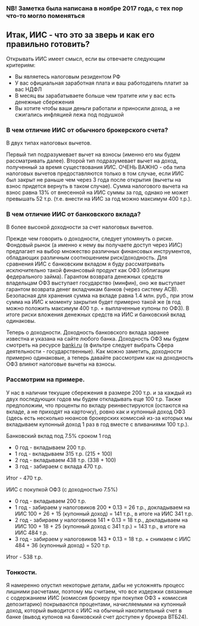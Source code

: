 ### NB! Заметка была написана в ноябре 2017 года, с тех пор что-то могло поменяться

## Итак, ИИС - что это за зверь и как его правильно готовить?

Открывать ИИС имеет смысл, если вы отвечаете следующим критериям:
- Вы являетесь налоговым резидентом РФ
- У вас официальная заработная плата и ваш работодатель платит за вас НДФЛ
- В месяц вы зарабатываете больше чем тратите или у вас есть денежные сбережения
- Вы хотите чтобы ваши деньги работали и приносили доход, а не сжигались инфляцией лежа под подушкой

### В чем отличие ИИС от обычного брокерского счета?

В двух типах налоговых вычетов. 

Первый тип подразумевает вычет на взносы (именно его мы будем рассматривать далее). Второй тип подразумевает вычет на доход, полученный за время существования ИИС.
ОЧЕНЬ ВАЖНО - оба типа налоговых вычетов предоставляются только в том случае, если ИИС был закрыт не раньше чем через 3 года после открытия (вычеты на взнос придется вернуть в таком случае). 
Сумма налогового вычета на взнос равна 13% от внесенной на ИИС суммы за год, однако не может превышать 52 т.р. (т.е. внести на ИИС за год можно максимум 400 т.р.). 

### В чем отличие ИИС от банковского вклада?

В более высокой доходности за счет налоговых вычетов. 

Прежде чем говорить о доходности, следует упомянуть о риске. Фондовый рынок (а именно к нему вы получаете доступ через ИИС) предлагает на выбор множество различных финансовых инструментов, обладающих различным соотношением риск/доходность. Для сравнения ИИС с банковским вкладом я буду рассматривать исключительно такой финансовый продукт как ОФЗ (облигации федерального займа). Гарантом возврата денежных средств владельцам ОФЗ выступает государство (минфин), оно же выступает гарантом возврата денег вкладчикам банков (через систему АСВ). Безопасная для хранения сумма на вкладе равна 1.4 млн. руб., при этом сумма на ИИС к моменту закрытия будет примерно такой же (в год можно положить максимум 400 т.р. + выплаченные купоны по ОФЗ). В итоге риски вложения денежных средств на ИИС и банковский вклад одинаковы.

Теперь о доходности. Доходность банковского вклада заранее известна и указана на сайте любого банка. Доходность ОФЗ мы будем смотреть на ресурсе [banki.ru](http://www.banki.ru/investment/search/) (в фильтре следует выбрать Сфера деятельности - государственные). Как можно заметить, доходности примерно одинаковые, а теперь давайте рассмотрим как на доходность ОФЗ влияют налоговые вычеты на взносы.

### Рассмотрим на примере. 

У нас в наличии текущие сбережения в размере 200 т.р. и за каждый из двух последующих годов мы будем откладывать еще 100 т.р. Также предположим, что проценты по вкладу реинвестируются (остаются на вкладе, а не приходят на карточку), ровно как и купонный доход ОФЗ (здесь есть несколько нюансов брокерских комиссий из-за которых мы вкладываем купонный доход 1 раз в год вместе с вливаниями 100 т.р.).

Банковский вклад под 7.5% сроком 1 год
- 0 год - вкладываем 200 т.р.
- 1 год - вкладываем 315 т.р. (215 + 100)
- 2 год - вкладываем 438 т.р. (338 + 100)
- 3 год - забираем с вклада 470 т.р. 

Итог - 470 т.р.

ИИС с покупкой ОФЗ (с доходностью 7.5%)
- 0 год - вкладываем 200 т.р.
- 1 год - забираем у налоговиков 200 * 0.13 = 26 т.р., докладываем на ИИС 100 + 26 + 15 (купонный доход) = 141 т.р., в итоге на ИИС 341 т.р.
- 2 год - забираем у налоговиков 141 * 0.13 = 18 т.р., докладываем на ИИС 100 + 18 + 25 (купонный доход с 341 т.р.) = 143 т.р., в итоге на ИИС 484 т.р.
- 3 год - забираем у налоговиков 143 * 0.13 = 18 т.р. + снимаем с ИИС 484 + 36 (купонный доход) = 520 т.р.

Итог - 538 т.р.

### Тонкости.
Я намеренно опустил некоторые детали, дабы не усложнять процесс лишними расчетами, поэтому мы считаем, что все издержки связанные с содержанием ИИС (комиссия брокеру при покупке ОФЗ + комиссия депозитарию) покрываются процентами, начисляемыми на купонный доход, который выводится с ИИС на обычный накопительный счет в банке (вывод купонов на банковский счет доступен у брокера ВТБ24).